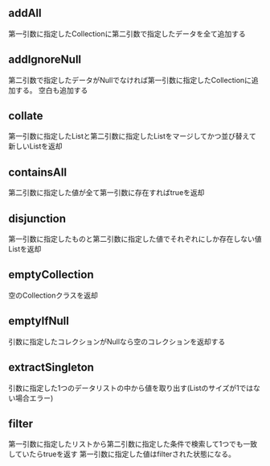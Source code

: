 ## addAll
第一引数に指定したCollectionに第二引数で指定したデータを全て追加する

## addIgnoreNull
第二引数で指定したデータがNullでなければ第一引数に指定したCollectionに追加する。
空白も追加する

## collate
第一引数に指定したListと第二引数に指定したListをマージしてかつ並び替えて新しいListを返却

## containsAll
第二引数に指定した値が全て第一引数に存在すればtrueを返却

## disjunction
第一引数に指定したものと第二引数に指定した値でそれぞれにしか存在しない値Listを返却

## emptyCollection
空のCollectionクラスを返却

## emptyIfNull
引数に指定したコレクションがNullなら空のコレクションを返却する

## extractSingleton
引数に指定した1つのデータリストの中から値を取り出す(Listのサイズが1ではない場合エラー)

## filter
第一引数に指定したリストから第二引数に指定した条件で検索して1つでも一致していたらtrueを返す
第一引数に指定した値はfilterされた状態になる。

